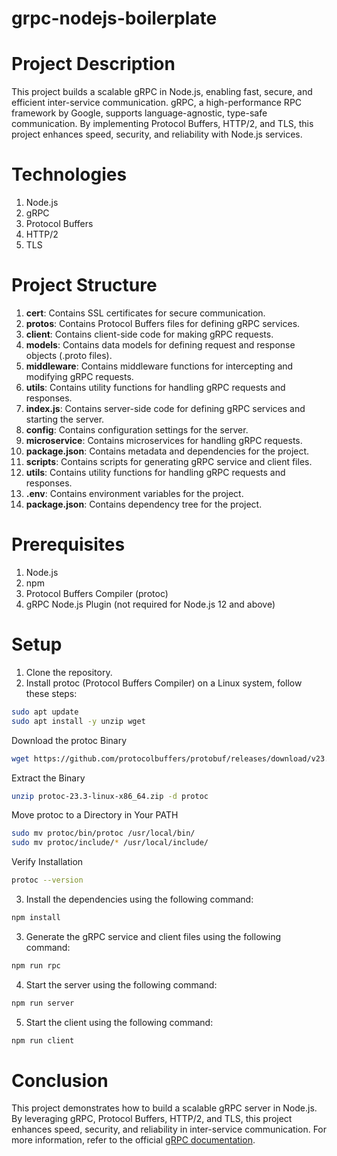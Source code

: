 # grpc-nodejs-boilerplate

# Project Description
This project builds a scalable gRPC  in Node.js, enabling fast, secure, and efficient inter-service communication. gRPC, a high-performance RPC framework by Google, supports language-agnostic, type-safe communication. By implementing Protocol Buffers, HTTP/2, and TLS, this project enhances speed, security, and reliability with Node.js services.

# Technologies
1. Node.js
2. gRPC
3. Protocol Buffers
4. HTTP/2
5. TLS


# Project Structure
1. **cert**: Contains SSL certificates for secure communication.
2. **protos**: Contains Protocol Buffers files for defining gRPC services.
3. **client**:  Contains client-side code for making gRPC requests.
4. **models**: Contains data models for defining request and response objects (.proto files).
5. **middleware**: Contains middleware functions for intercepting and modifying gRPC requests.
6. **utils**: Contains utility functions for handling gRPC requests and responses.
7. **index.js**: Contains server-side code for defining gRPC services and starting the server.
8. **config**: Contains configuration settings for the server.
9. **microservice**: Contains microservices for handling gRPC requests.
10. **package.json**: Contains metadata and dependencies for the project.
11. **scripts**: Contains scripts for generating gRPC service and client files.
12. **utils**: Contains utility functions for handling gRPC requests and responses.
13. **.env**: Contains environment variables for the project.
14. **package.json**: Contains dependency tree for the project.

# Prerequisites
1. Node.js
2. npm
3. Protocol Buffers Compiler (protoc)
4. gRPC Node.js Plugin (not required for Node.js 12 and above)

# Setup
1. Clone the repository.
2. Install protoc (Protocol Buffers Compiler) on a Linux system, follow these steps: 

```bash
sudo apt update
sudo apt install -y unzip wget
```
Download the protoc Binary

```bash
wget https://github.com/protocolbuffers/protobuf/releases/download/v23.3/protoc-23.3-linux-x86_64.zip
```
Extract the Binary

```bash
unzip protoc-23.3-linux-x86_64.zip -d protoc
```
Move protoc to a Directory in Your PATH

```bash
sudo mv protoc/bin/protoc /usr/local/bin/
sudo mv protoc/include/* /usr/local/include/
```
Verify Installation

```bash
protoc --version
```

3. Install the dependencies using the following command:
```bash
npm install
```
3. Generate the gRPC service and client files using the following command:
```bash
npm run rpc
```
4. Start the server using the following command:
```bash
npm run server
```
5. Start the client using the following command:
```bash
npm run client
```

# Conclusion
This project demonstrates how to build a scalable gRPC server in Node.js. By leveraging gRPC, Protocol Buffers, HTTP/2, and TLS, this project enhances speed, security, and reliability in inter-service communication. For more information, refer to the official [gRPC documentation](https://grpc.io/docs/).